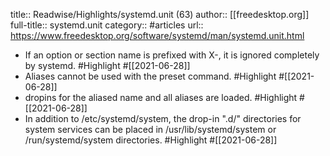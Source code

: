 title:: Readwise/Highlights/systemd.unit (63)
author:: [[freedesktop.org]]
full-title:: systemd.unit
category:: #articles
url:: https://www.freedesktop.org/software/systemd/man/systemd.unit.html

- If an
    option or section name is prefixed with X-, it is
    ignored completely by systemd. #Highlight #[[2021-06-28]]
- Aliases cannot be used with the
    preset command. #Highlight #[[2021-06-28]]
- dropins for the aliased name and all aliases are
    loaded. #Highlight #[[2021-06-28]]
- In addition to /etc/systemd/system, the drop-in ".d/"
    directories for system services can be placed in /usr/lib/systemd/system or
    /run/systemd/system directories. #Highlight #[[2021-06-28]]